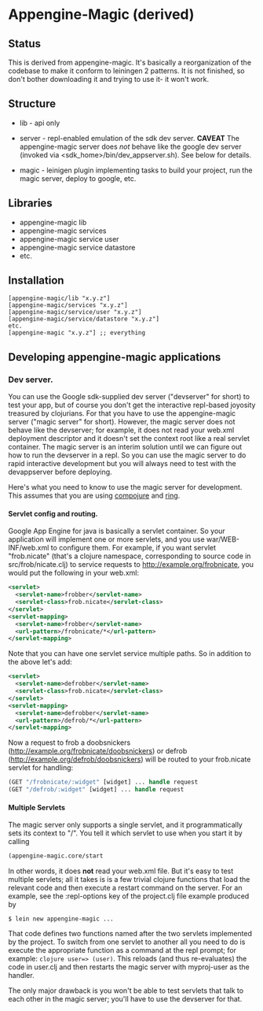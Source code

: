 # Appengine-Magic (derived)

## Status

This is derived from appengine-magic.  It's basically a reorganization
of the codebase to make it conform to leiningen 2 patterns.  It is not
finished, so don't bother downloading it and trying to use it- it
won't work.

## Structure

 * lib - api only

 * server - repl-enabled emulation of the sdk dev server.  **CAVEAT**
   The appengine-magic server does _not_ behave like the google dev
   server (invoked via &lt;sdk_home&gt;/bin/dev_appserver.sh).  See below
   for details.

 * magic - leinigen plugin implementing tasks to build your project,
   run the magic server, deploy to google, etc.

## Libraries

 * appengine-magic lib
 * appengine-magic services
 * appengine-magic service user
 * appengine-magic service datastore
 * etc.

## Installation

    [appengine-magic/lib "x.y.z"]
    [appengine-magic/services "x.y.z"]
    [appengine-magic/service/user "x.y.z"]
    [appengine-magic/service/datastore "x.y.z"]
    etc.
    [appengine-magic "x.y.z"] ;; everything

## Developing appengine-magic applications

### Dev server.

You can use the Google sdk-supplied dev server ("devserver" for short)
to test your app, but of course you don't get the interactive
repl-based joyosity treasured by clojurians.  For that you have to use
the appengine-magic server ("magic server" for short).  However, the
magic server does not behave like the devserver; for example, it does
not read your web.xml deployment descriptor and it doesn't set the
context root like a real servlet container.  The magic server is an
interim solution until we can figure out how to run the devserver in a
repl.  So you can use the magic server to do rapid interactive
development but you will always need to test with the devappserver
before deploying.

Here's what you need to know to use the magic server for development.
This assumes that you are using [compojure](git://github.com/weavejester/compojure.git) and [ring](https://github.com/ring-clojure/ring).

#### Servlet config and routing.

Google App Engine for java is basically a servlet container.  So your
application will implement one or more servlets, and you use
war/WEB-INF/web.xml to configure them.  For example, if you want
servlet "frob.nicate" (that's a clojure namespace, corresponding to
source code in src/frob/nicate.clj) to service requests to
http://example.org/frobnicate, you would put the following in your
web.xml:

```xml
<servlet>
  <servlet-name>frobber</servlet-name>
  <servlet-class>frob.nicate</servlet-class>
</servlet>
<servlet-mapping>
  <servlet-name>frobber</servlet-name>
  <url-pattern>/frobnicate/*</url-pattern>
</servlet-mapping>
```

Note that you can have one servlet service multiple paths.  So in addition to the above let's add:

```xml
<servlet>
  <servlet-name>defrobber</servlet-name>
  <servlet-class>frob.nicate</servlet-class>
</servlet>
<servlet-mapping>
  <servlet-name>defrobber</servlet-name>
  <url-pattern>/defrob/*</url-pattern>
</servlet-mapping>
```

Now a request to frob a doobsnickers
(http://example.org/frobnicate/doobsnickers) or defrob
(http://example.org/defrob/doobsnickers) will be routed to your
frob.nicate servlet for handling:

```clojure
(GET "/frobnicate/:widget" [widget] ... handle request
(GET "/defrob/:widget" [widget] ... handle request
```

#### Multiple Servlets

The magic server only supports a single servlet, and it
programmatically sets its context to "/".  You tell it which servlet
to use when you start it by calling

```clojure
(appengine-magic.core/start
```

In other words, it does **not** read your web.xml file.  But it's easy
to test multiple servlets; all it takes is is a few trivial clojure
functions that load the relevant code and then execute a restart
command on the server.  For an example, see the :repl-options key of
the project.clj file example produced by

```shell
$ lein new appengine-magic ...
```

That code defines two functions named after the two servlets
implemented by the project.  To switch from one servlet to another all
you need to do is execute the appropriate function as a command at the
repl prompt; for example: ```clojure user=> (user)```.  This reloads
(and thus re-evaluates) the code in user.clj and then restarts the
magic server with myproj-user as the handler.

The only major drawback is you won't be able to test servlets that
talk to each other in the magic server; you'll have to use the
devserver for that.